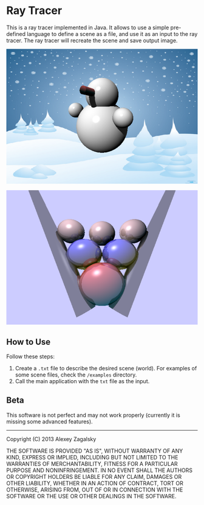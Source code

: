 # Ray Tracer

This is a ray tracer implemented in Java. It allows to use a simple pre-defined language to define a scene as a file, and use it as an input to the ray tracer. The ray tracer will recreate the scene and save output image.

![alt text](https://github.com/alexeyza/raytracer/raw/master/examples/example1.png "Example 1")

![alt text](https://github.com/alexeyza/raytracer/raw/master/examples/example3_variation.png "Example 2")

## How to Use
Follow these steps:

1. Create a `.txt` file to describe the desired scene (world). For examples of some scene files, check the `/examples` directory.
2. Call the main application with the `txt` file as the input.

## Beta
This software is not perfect and may not work properly (currently it is missing some advanced features).

---
Copyright (C) 2013 Alexey Zagalsky

THE SOFTWARE IS PROVIDED "AS IS", WITHOUT WARRANTY OF ANY KIND, EXPRESS OR IMPLIED, INCLUDING BUT NOT LIMITED TO THE WARRANTIES OF MERCHANTABILITY, FITNESS FOR A PARTICULAR PURPOSE AND NONINFRINGEMENT. IN NO EVENT SHALL THE AUTHORS OR COPYRIGHT HOLDERS BE LIABLE FOR ANY CLAIM, DAMAGES OR OTHER LIABILITY, WHETHER IN AN ACTION OF CONTRACT, TORT OR OTHERWISE, ARISING FROM, OUT OF OR IN CONNECTION WITH THE SOFTWARE OR THE USE OR OTHER DEALINGS IN THE SOFTWARE.